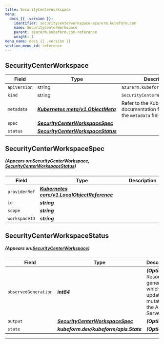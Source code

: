 ```yaml
---
title: SecurityCenterWorkspace
menu:
  docs_{{ .version }}:
    identifier: securitycenterworkspace-azurerm.kubeform.com
    name: SecurityCenterWorkspace
    parent: azurerm.kubeform.com-reference
    weight: 1
menu_name: docs_{{ .version }}
section_menu_id: reference
---
```


## SecurityCenterWorkspace
| Field | Type | Description |
| ------ | ----- | ----------- |
| `apiVersion` | string | `azurerm.kubeform.com/v1alpha1` |
|    `kind` | string | `SecurityCenterWorkspace` |
| `metadata` | ***[Kubernetes meta/v1.ObjectMeta](https://kubernetes.io/docs/reference/generated/kubernetes-api/v1.13/#objectmeta-v1-meta)***|Refer to the Kubernetes API documentation for the fields of the `metadata` field.|
| `spec` | ***[SecurityCenterWorkspaceSpec](#SecurityCenterWorkspaceSpec)***||
| `status` | ***[SecurityCenterWorkspaceStatus](#SecurityCenterWorkspaceStatus)***||
## SecurityCenterWorkspaceSpec
##### (Appears on:[SecurityCenterWorkspace](#SecurityCenterWorkspace), [SecurityCenterWorkspaceStatus](#SecurityCenterWorkspaceStatus))
| Field | Type | Description |
| ------ | ----- | ----------- |
| `providerRef` | ***[Kubernetes core/v1.LocalObjectReference](https://kubernetes.io/docs/reference/generated/kubernetes-api/v1.13/#localobjectreference-v1-core)***||
| `id` | ***string***||
| `scope` | ***string***||
| `workspaceID` | ***string***||
## SecurityCenterWorkspaceStatus
##### (Appears on:[SecurityCenterWorkspace](#SecurityCenterWorkspace))
| Field | Type | Description |
| ------ | ----- | ----------- |
| `observedGeneration` | ***int64***| ***(Optional)*** Resource generation, which is updated on mutation by the API Server.|
| `output` | ***[SecurityCenterWorkspaceSpec](#SecurityCenterWorkspaceSpec)***| ***(Optional)*** |
| `state` | ***kubeform.dev/kubeform/apis.State***| ***(Optional)*** |
---
